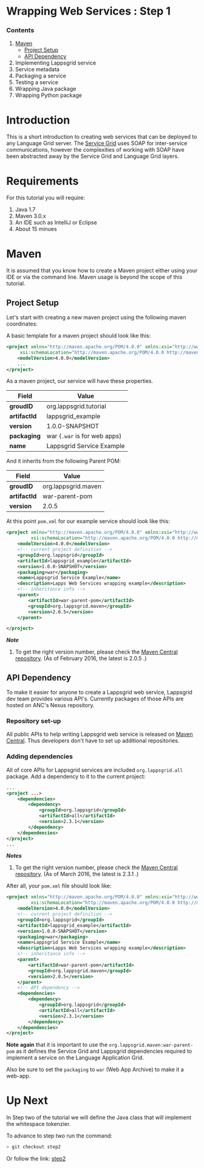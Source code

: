 Wrapping Web Services : Step 1
=====================

### Contents

1. [Maven](#maven)
    - [Project Setup](#project-setup)
    - [API Dependency](#api-dependency)
1. Implementing Lappsgrid service
1. Service metadata
1. Packaging a service
1. Testing a service
1. Wrapping Java package
1. Wrapping Python package

# Introduction

This is a short introduction to creating web services that can be deployed to
any Language Grid server.  The [Service Grid](http://servicegrid.net/en/index.html) uses
SOAP for inter-service communications, however the complexities of working with SOAP
have been abstracted away by the Service Grid and Language Grid layers.

# Requirements

For this tutorial you will require:

1. Java 1.7
1. Maven 3.0.x
1. An IDE such as IntelliJ or Eclipse
1. About 15 minues

# Maven

It is assumed that you know how to create a Maven project either using your IDE or via
the command line.  Maven usage is beyond the scope of this tutorial.

## Project Setup

Let's start with creating a new maven project using the following maven coordinates:

A basic template for a maven project should look like this:

```xml
<project xmlns="http://maven.apache.org/POM/4.0.0" xmlns:xsi="http://www.w3.org/2001/XMLSchema-instance"
     xsi:schemaLocation="http://maven.apache.org/POM/4.0.0 http://maven.apache.org/xsd/maven-4.0.0.xsd">
    <modelVersion>4.0.0</modelVersion>
    ...
</project>
```

As a maven project, our service will have these properties.

Field | Value
---|---
**groudID**|org.lappsgrid.tutorial
**artifactId**|lappsgrid_example
**version**|1.0.0-SNAPSHOT
**packaging**|war (`.war` is for web apps)
**name**|Lappsgrid Service Example

And it inherits from the following Parent POM:

Field | Value
---|---
**groudID**|org.lappsgrid.maven
**artifactId**|war-parent-pom
**version**|2.0.5

At this point `pom.xml` for our example service should look like this:

```xml
<project xmlns="http://maven.apache.org/POM/4.0.0" xmlns:xsi="http://www.w3.org/2001/XMLSchema-instance"
         xsi:schemaLocation="http://maven.apache.org/POM/4.0.0 http://maven.apache.org/xsd/maven-4.0.0.xsd">
    <modelVersion>4.0.0</modelVersion>
    <!-- current project definition -->
    <groupId>org.lappsgrid</groupId>
    <artifactId>lappsgrid_example</artifactId>
    <version>1.0.0-SNAPSHOT</version>
    <packaging>war</packaging>
    <name>Lappsgrid Service Example</name>
    <description>Lapps Web Services wrapping example</description>
    <!-- inheritance info -->
    <parent>
        <artifactId>war-parent-pom</artifactId>
        <groupId>org.lappsgrid.maven</groupId>
        <version>2.0.5</version>
    </parent>

</project>
```

***Note*** 

1. To get the right version number, please check the [Maven Central repository](http://mvnrepository.com/artifact/org.lappsgrid.maven/war-parent-pom).
(As of February 2016, the latest is 2.0.5 .)

## API Dependency

To make it easier for anyone to create a Lappsgrid web service, Lappsgrid dev team provides various API's. Currently packages of those APIs are hosted on ANC's Nexus repository.

### Repository set-up

All public APIs to help writing Lappsgrid web service is released on [Maven Central](http://mvnrepository.com/artifact/org.lappsgrid). Thus developers don't have to set up additional repositories. 

### Adding dependencies

All of core APIs for Lappsgrid services are included `org.lappsgrid.all` package. Add a dependency to it to the current project:

```xml
...
<project ...>
    <dependencies>
        <dependency>
            <groupId>org.lappsgrid</groupId>
            <artifactId>all</artifactId>
            <version>2.3.1</version>
        </dependency>
    </dependencies>
</project>
...
```

***Notes***

1. To get the right version number, please check the [Maven Central repository](http://mvnrepository.com/artifact/org.lappsgrid/all). 
(As of March 2016, the latest is 2.3.1 .)

After all, your `pom.xml` file should look like:

```xml
<project xmlns="http://maven.apache.org/POM/4.0.0" xmlns:xsi="http://www.w3.org/2001/XMLSchema-instance"
         xsi:schemaLocation="http://maven.apache.org/POM/4.0.0 http://maven.apache.org/xsd/maven-4.0.0.xsd">
    <modelVersion>4.0.0</modelVersion>
    <!-- current project definition -->
    <groupId>org.lappsgrid</groupId>
    <artifactId>lappsgrid_example</artifactId>
    <version>1.0.0-SNAPSHOT</version>
    <packaging>war</packaging>
    <name>Lappsgrid Service Example</name>
    <description>Lapps Web Services wrapping example</description>
    <!-- inheritance info -->
    <parent>
        <artifactId>war-parent-pom</artifactId>
        <groupId>org.lappsgrid.maven</groupId>
        <version>2.0.5</version>
    </parent>
    <!-- API dependency -->
    <dependencies>
        <dependency>
            <groupId>org.lappsgrid</groupId>
            <artifactId>all</artifactId>
            <version>2.3.1</version>
        </dependency>
    </dependencies>
</project>
```

**Note again** that it is important to use the `org.lappsgrid.maven:war-parent-pom` as it defines the Service Grid and Lappsgrid dependencies required to implement a service on the Language Application Grid. 

Also be sure to set the `packaging` to `war` (Web App Archive) to make it a web-app.

# Up Next

In Step two of the tutorial we will define the Java class that will implement the 
whitespace tokenzier.

To advance to step two run the command:

```bash
> git checkout step2
```

Or follow the link: [step2](https://github.com/lapps/org.lappsgrid.examples/tree/step2)
